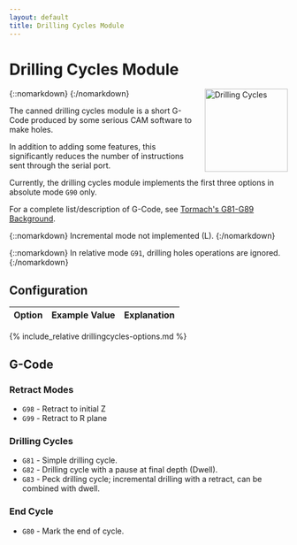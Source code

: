 ```yaml
---
layout: default
title: Drilling Cycles Module
---
```


# Drilling Cycles Module

{::nomarkdown}
<a href="/images/glove.png">
  <img src="/images/glove.png" alt="Drilling Cycles" width="150" height="150" style="float: right; margin-left: 1rem;"/>
</a>
{:/nomarkdown}

The canned drilling cycles module is a short G-Code produced by some serious CAM software to make holes.

In addition to adding some features, this significantly reduces the number of instructions sent through the serial port.

Currently, the drilling cycles module implements the first three options in absolute mode `G90` only.

For a complete list/description of G-Code, see [Tormach's G81-G89 Background](http://www.tormach.com/g81_g89_background).

{::nomarkdown}
<sl-alert variant="warning" open>
  <sl-icon slot="icon" name="exclamation-triangle"></sl-icon>
  Incremental mode not implemented (L).
</sl-alert>
{:/nomarkdown}

{::nomarkdown}
<sl-alert variant="danger" open>
  <sl-icon slot="icon" name="exclamation-octagon"></sl-icon>
  In relative mode <code>G91</code>, drilling holes operations are ignored.
</sl-alert>
{:/nomarkdown}

## Configuration

| Option | Example Value | Explanation |
| ------ | ------------- | ----------- |
{% include_relative drillingcycles-options.md %}

## G-Code

### Retract Modes

- `G98` - Retract to initial Z
- `G99` - Retract to R plane

### Drilling Cycles

- `G81` - Simple drilling cycle.
- `G82` - Drilling cycle with a pause at final depth (Dwell).
- `G83` - Peck drilling cycle; incremental drilling with a retract, can be combined with dwell.

### End Cycle

- `G80` - Mark the end of cycle.
